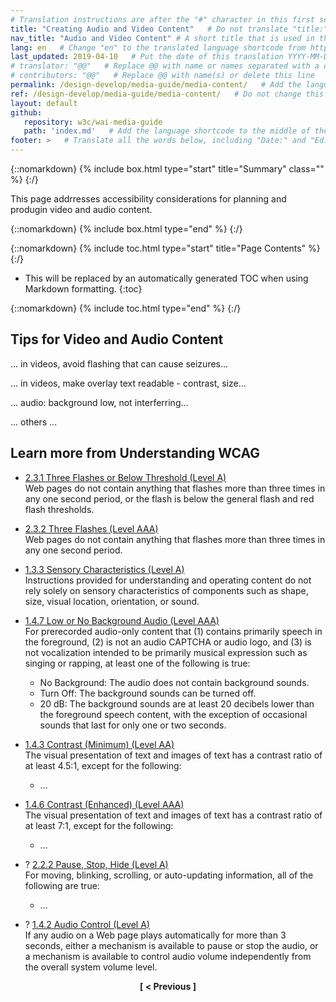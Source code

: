```yaml
---
# Translation instructions are after the "#" character in this first section. They are comments that do not show up in the web page. You do not need to translate the instructions after #.
title: "Creating Audio and Video Content"   # Do not translate "title:". Do translate the text after "title:".
nav_title: "Audio and Video Content" # A short title that is used in the navigation
lang: en   # Change "en" to the translated language shortcode from https://www.iana.org/assignments/language-subtag-registry/language-subtag-registry
last_updated: 2019-04-10   # Put the date of this translation YYYY-MM-DD (with month in the middle)
# translator: "@@"   # Replace @@ with name or names separated with a comma
# contributors: "@@"   # Replace @@ with name(s) or delete this line
permalink: /design-develop/media-guide/media-content/   # Add the language shortcode to the end; for example /fundamentals/accessibility-intro/fr
ref: /design-develop/media-guide/media-content/   # Do not change this
layout: default
github:
   repository: w3c/wai-media-guide
   path: 'index.md'   # Add the language shortcode to the middle of the filename, for example index.fr.md
footer: >   # Translate all the words below, including "Date:" and "Editor:". 
---
```


{::nomarkdown}
{% include box.html type="start" title="Summary" class="" %}
{:/}

This page addrresses accessibility considerations for planning and produgin video and audio content.

{::nomarkdown}
{% include box.html type="end" %}
{:/}

{::nomarkdown}
{% include toc.html type="start" title="Page Contents" %}
{:/}

- This will be replaced by an automatically generated TOC when using Markdown formatting.
{:toc}

{::nomarkdown}
{% include toc.html type="end" %}
{:/}

## Tips for Video and Audio Content

... in videos, avoid flashing that can cause seizures...
  
... in videos, make overlay text readable - contrast, size...

... audio: background low, not interferring...

... others ...


## Learn more from Understanding WCAG 

* [2.3.1 Three Flashes or Below Threshold (Level A)](https://www.w3.org/WAI/WCAG21/Understanding/three-flashes-or-below-threshold.html)<br>
Web pages do not contain anything that flashes more than three times in any one second period, or the flash is below the general flash and red flash thresholds.

* [2.3.2 Three Flashes (Level AAA)](https://www.w3.org/WAI/WCAG21/Understanding/three-flashes.html)<br>
Web pages do not contain anything that flashes more than three times in any one second period.

* [1.3.3 Sensory Characteristics (Level A)](https://www.w3.org/WAI/WCAG21/Understanding/sensory-characteristics.html)<br>
Instructions provided for understanding and operating content do not rely solely on sensory characteristics of components such as shape, size, visual location, orientation, or sound.

* [1.4.7 Low or No Background Audio (Level AAA)](https://www.w3.org/WAI/WCAG21/Understanding/low-or-no-background-audio.html)<br>
For prerecorded audio-only content that (1) contains primarily speech in the foreground, (2) is not an audio CAPTCHA or audio logo, and (3) is not vocalization intended to be primarily musical expression such as singing or rapping, at least one of the following is true:
   * No Background: The audio does not contain background sounds. 
   * Turn Off: The background sounds can be turned off. 
   * 20 dB: The background sounds are at least 20 decibels lower than the foreground speech content, with the exception of occasional sounds that last for only one or two seconds.

*  [1.4.3 Contrast (Minimum) (Level AA)](https://www.w3.org/WAI/WCAG21/Understanding/contrast-minimum.html)<br>
The visual presentation of text and images of text has a contrast ratio of at least 4.5:1, except for the following:
   * …
* [1.4.6 Contrast (Enhanced) (Level AAA)](https://www.w3.org/WAI/WCAG21/Understanding/contrast-enhanced)<br>
The visual presentation of text and images of text has a contrast ratio of at least 7:1, except for the following:
   * …

* ? [2.2.2 Pause, Stop, Hide (Level A)](https://www.w3.org/WAI/WCAG21/Understanding/pause-stop-hide.html)<br>
For moving, blinking, scrolling, or auto-updating information, all of the following are true:
   * …

* ? [1.4.2 Audio Control (Level A)](https://www.w3.org/WAI/WCAG21/Understanding/audio-control.html)<br>
If any audio on a Web page plays automatically for more than 3 seconds, either a mechanism is available to pause or stop the audio, or a mechanism is available to control audio volume independently from the overall system volume level.



<p style="text-align:center"><strong>[ < Previous ]</strong></p>

